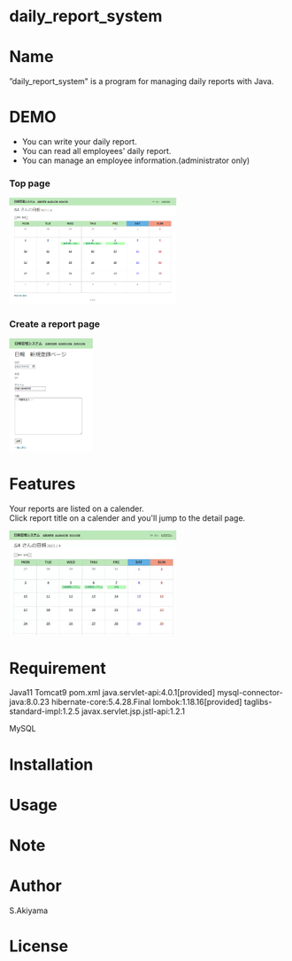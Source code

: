# daily_report_system
# Name
 
”daily_report_system" is a program for managing daily reports with Java.

# DEMO
* You can write your daily report.<br>
* You can read all employees' daily report.<br>
* You can manage an employee information.(administrator only) 

### Top page
<img src="Toppage.png" width="60%">

### Create a report page
<img src="Create.png" width="30%">


# Features
Your reports are listed on a calender. <br>
Click report title on a calender and you'll jump to the detail page.

<img src="ToppageToDetail.gif" width="60%">

# Requirement
Java11
Tomcat9
pom.xml
java.servlet-api:4.0.1[provided]
mysql-connector-java:8.0.23
hibernate-core:5.4.28.Final
lombok:1.18.16[provided]
taglibs-standard-impl:1.2.5
javax.servlet.jsp.jstl-api:1.2.1

MySQL


# Installation

# Usage


# Note

# Author

S.Akiyama

# License
